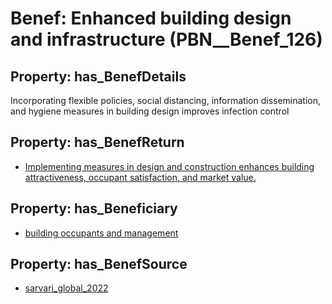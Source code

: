 # Benef: __Enhanced building design and infrastructure__ (PBN__Benef_126)

## Property: has_BenefDetails

Incorporating flexible policies, social distancing, information dissemination, and hygiene measures in building design improves infection control

## Property: has_BenefReturn

* [Implementing measures in design and construction enhances building attractiveness, occupant satisfaction, and market value.](../BenefReturn/PBN__BenefReturn_125)

## Property: has_Beneficiary

* [building occupants and management](../Stakeholder/PBN__Stakeholder_78)

## Property: has_BenefSource

* [sarvari_global_2022](../Article/PBN__Article_27)

